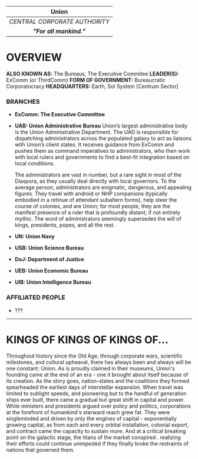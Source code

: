 
|           **Union**           |
| :---------------------------: |
| *CENTRAL CORPORATE AUTHORITY* |
|   ***"For all mankind."***    |
# **OVERVIEW**
**ALSO KNOWN AS:** The Bureaus, The Executive Commitee
**LEADER(S):** ExComm (or ThirdComm)
**FORM OF GOVERNMENT:** Bureaucratic Corporatocracy
**HEADQUARTERS:** Earth, Sol System [Centrum Sector]

### **BRANCHES**
- **ExComm: The Executive Committee**


- **UAB: Union Administrative Bureau**
  Union’s largest administrative body is the Union Administrative Department. The UAD is responsible for dispatching administrators across the populated galaxy to act as liaisons with Union’s client states. It receives guidance from ExComm and pushes them as command imperatives to administrators, who then work with local rulers and governments to find a best-fit integration based on local conditions.

  The administrators are vast in number, but a rare sight in most of the Diaspora, as they usually deal directly with local governors. To the average person, administrators are enigmatic, dangerous, and appealing figures. They travel with android or NHP companions (typically embodied in a retinue of attendant subaltern forms), help steer the course of colonies, and are Union; for most people, they are the manifest presence of a ruler that is profoundly distant, if not entirely mythic. The word of administrators seemingly supersedes the will of kings, presidents, popes, and all the rest.

- **UN: Union Navy**
- **USB: Union Science Bureau**
- **DoJ: Department of Justice**
- **UEB: Union Economic Bureau**
- **UIB: Union Intelligence Bureau**

### **AFFILIATED PEOPLE**
- ???


---
# **KINGS OF KINGS OF KINGS OF...**
Throughout history since the Old Age, through corporate wars, scientific milestones, and cultural upheaval, there has always been and always will be one constant: Union. As is proudly claimed in their museums, Union's founding came at the end of an era - one it brought about itself because of its creation. As the story goes, nation-states and the coalitions they formed spearheaded the earliest days of interstellar expansion. When travel was limited to sublight speeds, and pioneering but to the handful of generation ships ever built, there came a gradual but great shift in capital and power. While ministers and presidents argued over policy and politics, corporations at the forefront of humankind's starward reach grew fat. They were singleminded and driven by only the engines of capital - exponentially growing capital, as from each and every orbital installation, colonial export, and contract came the capacity to sustain more. And at a critical breaking point on the galactic stage, the titans of the market conspired . realizing their efforts could continue unimpeded if they finally broke the restraints of nations that governed them. 

